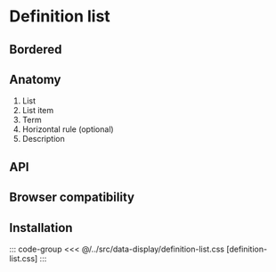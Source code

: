 <script setup>
import Example from "../../.vitepress/theme/app/components/Example.vue"
import Baseline from "../../.vitepress/theme/app/components/Baseline.vue"
</script>

# Definition list

<Example>
<template #example>
<ul class="definition-list">
  <li>
    <span class="term">Price</span>
    <span class="description">6 950 000</span>
  </li>
  <li>
    <span class="term">Size</span>
    <span class="description">64 m²</span>
  </li>
  <li>
    <span class="term">Rooms</span>
    <span class="description">3</span>
  </li>
</ul>
</template>
<template #code>

```html
<ul class="definition-list">
  <li>
    <span class="term">Price</span>
    <span class="description">6 950 000</span>
  </li>
</ul>
```

</template>
</Example>

## Bordered

<Example column gapL>
<template #example>
<ul class="definition-list">
  <li>
    <span class="term">Price</span>
    <hr>
    <span class="description">6 950 000</span>
  </li>
  <li>
    <span class="term">Size</span>
    <hr>
    <span class="description">64 m²</span>
  </li>
  <li>
    <span class="term">Rooms</span>
    <hr>
    <span class="description">3</span>
  </li>
</ul>

<ul class="definition-list dotted">
  <li>
    <span class="term">Price</span>
    <hr>
    <span class="description">6 950 000</span>
  </li>
  <li>
    <span class="term">Size</span>
    <hr>
    <span class="description">64 m²</span>
  </li>
  <li>
    <span class="term">Rooms</span>
    <hr>
    <span class="description">3</span>
  </li>
</ul>
</template>
<template #code>

```html{4,9}
<ul class="definition-list">
  <li>
    <span class="term">Price</span>
    <hr />
    <span class="description">6 950 000</span>
  </li>
</ul>

<ul class="definition-list dotted">
  <li>
    <span class="term">Price</span>
    <hr />
    <span class="description">6 950 000</span>
  </li>
</ul>
```

</template>
</Example>

<style scoped>
  	.anatomy {
    outline: var(--_anatomy-border-gray);
    outline-offset: 6px;
		li * {
			outline: var(--_anatomy-border-red);
			outline-offset: -2px;
		}
	}
</style>

## Anatomy

1. List
2. List item
3. Term
4. Horizontal rule (optional)
5. Description

<Example>
<template #example>
<ul class="definition-list dotted anatomy">
  <li>
    <span class="term">Price</span>
    <hr>
    <span class="description">6 950 000</span>
  </li>
</ul>
</template>
</Example>

## API

<!--@include: ./definition-list-api.md -->

## Browser compatibility

<Baseline :ids="['container-queries']" />

## Installation

::: code-group
<<< @/../src/data-display/definition-list.css [definition-list.css]
:::
